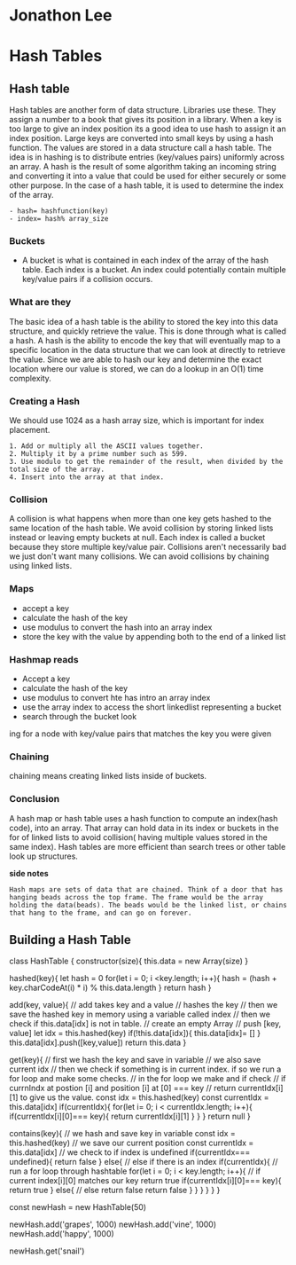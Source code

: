 # Jonathon Lee
# Hash Tables


## Hash table
 Hash tables are another form of data structure. Libraries use these. They assign a number to a book that gives its position in a library. When a key is too large to give an index position its a good idea to use hash to assign it an index position. Large keys are converted into small keys by using a hash function. The values are stored in a data structure call a hash table. The idea is in hashing is to distribute entries (key/values pairs) uniformly across an array. A hash is the result of some algorithm taking an incoming string and converting it into a value that could be used for either securely or some other purpose. In the case of a hash table, it is used to determine the index of the array.

 ```
- hash= hashfunction(key)
- index= hash% array_size
 ```

### Buckets 
- A bucket is what is contained in each index of the array of the hash table. Each index is a bucket. An index could potentially contain multiple key/value pairs if a collision occurs.

### What are they
The basic idea of a hash table is the ability to stored the key into this data structure, and quickly retrieve the value. This is done through what is called a hash. A hash is the ability to encode the key that will eventually map to a specific location in the data structure that we can look at directly to retrieve the value. Since we are able to hash our key and determine the exact location where our value is stored, we can do a lookup in an O(1) time complexity. 

### Creating a Hash
We should use 1024 as a hash array size, which is important for index placement.
```
1. Add or multiply all the ASCII values together.
2. Multiply it by a prime number such as 599.
3. Use modulo to get the remainder of the result, when divided by the total size of the array.
4. Insert into the array at that index.
```
### Collision
A collision is what happens when more than one key gets hashed to the same location of the hash table.
We avoid collision by storing linked lists instead or leaving empty buckets at null. Each index is called a bucket because they store multiple key/value pair.
Collisions aren't necessarily bad we just don't want many collisions. We can avoid collisions by chaining using linked lists.

### Maps
- accept a key 
- calculate the hash of the key 
- use modulus to convert the hash into an array index
- store the key with the value by appending both to the end of a linked list

### Hashmap reads
- Accept a key
- calculate the hash of the key
- use modulus to convert hte has intro an array index
- use the array index to access the short linkedlist representing a bucket
- search through the bucket look

ing for a node with key/value pairs that matches the key you were given

### Chaining
chaining  means creating linked lists inside of buckets.

### Conclusion 
A hash map or hash table uses a hash function to compute an index(hash code), into an array. That array can hold data in its index or buckets in the for of linked lists to avoid collision( having multiple values stored in the same index). Hash tables are more efficient than search trees or other table look up structures.

**side notes**
```
Hash maps are sets of data that are chained. Think of a door that has hanging beads across the top frame. The frame would be the array holding the data(beads). The beads would be the linked list, or chains that hang to the frame, and can go on forever.
```

## Building a Hash Table
class HashTable {
  constructor(size){
    this.data = new Array(size)
  }


hashed(key){
let hash = 0
for(let i = 0; i <key.length; i++){
  hash = (hash + key.charCodeAt(i) * i) % this.data.length
  }
return hash
}

add(key, value){
  // add takes  key and a value
  // hashes the key
  // then we save the hashed key in memory using a variable called index
  // then we check if this.data[idx] is not in table. 
  // create an empty Array
  // push [key, value]
let idx = this.hashed(key)
if(!this.data[idx]){
  this.data[idx]= []
}
this.data[idx].push([key,value])
return this.data
}

get(key){
// first we hash the key and save in variable
// we also save current idx
// then we check if something is in current index. if so we run a for loop and make some checks.
// in the for loop we make and if check
// if currnIndx at postion [i] and position [i] at [0] === key
// return currentIdx[i][1] to give us the value.
const idx = this.hashed(key)
const currentIdx = this.data[idx]
if(currentIdx){
  for(let i= 0; i < currentIdx.length; i++){
    if(currentIdx[i][0]=== key){
      return currentIdx[i][1]
    }
  }
}
return null
}



contains(key){
    // we hash and save key in variable
const idx = this.hashed(key)
// we save our current position
const currentIdx = this.data[idx]
// we check to if index is undefined
if(currentIdx=== undefined){
  return false
} else{
    // else if there is an index
  if(currentIdx){
      // run a for loop through hashtable
    for(let i = 0; i < key.length; i++){
        // if current index[i][0] matches our key return true
      if(currentIdx[i][0]=== key){
        return true
      } else{
          // else return false
        return false
      }
    }
   }
  }
 }
}




const newHash = new HashTable(50)

newHash.add('grapes', 1000)
newHash.add('vine', 1000)
newHash.add('happy', 1000)

newHash.get('snail')


